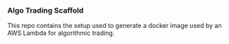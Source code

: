 ### Algo Trading Scaffold

This repo contains the setup used to generate a docker image used by an AWS Lambda for algorithmic trading.

